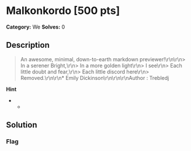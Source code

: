 # Malkonkordo [500 pts]

**Category:** We
**Solves:** 0

## Description
>An awesome, minimal, down-to-earth markdown previewer!\r\n\r\n>     In a serener Bright,\r\n>     In a more golden light\r\n>     I see\r\n>     Each little doubt and fear,\r\n>     Each little discord here\r\n>     Removed.\r\n\r\n*     Emily Dickinson\r\n\r\n\r\nAuthor : Trebledj

**Hint**
* -

## Solution

### Flag

